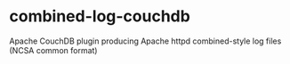 combined-log-couchdb
====================

Apache CouchDB plugin producing Apache httpd combined-style log files (NCSA common format)
